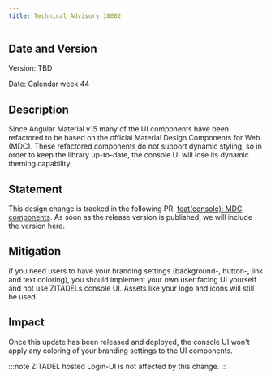 ```yaml
---
title: Technical Advisory 10002
---
```


## Date and Version

Version: TBD

Date: Calendar week 44

## Description

Since Angular Material v15 many of the UI components have been refactored
to be based on the official Material Design Components for Web (MDC).
These refactored components do not support dynamic styling, so in order to keep the library up-to-date,
the console UI will lose its dynamic theming capability.

## Statement

This design change is tracked in the following PR: [feat(console): MDC components](https://github.com/zitadel/zitadel/pull/6482).
As soon as the release version is published, we will include the version here.

## Mitigation

If you need users to have your branding settings
(background-, button-, link and text coloring), you should implement your
own user facing UI yourself and not use ZITADELs console UI. Assets like your logo and icons will still be used.

## Impact

Once this update has been released and deployed, the console UI won't apply any coloring of your branding settings to the UI components.

:::note
ZITADEL hosted Login-UI is not affected by this change.
:::
